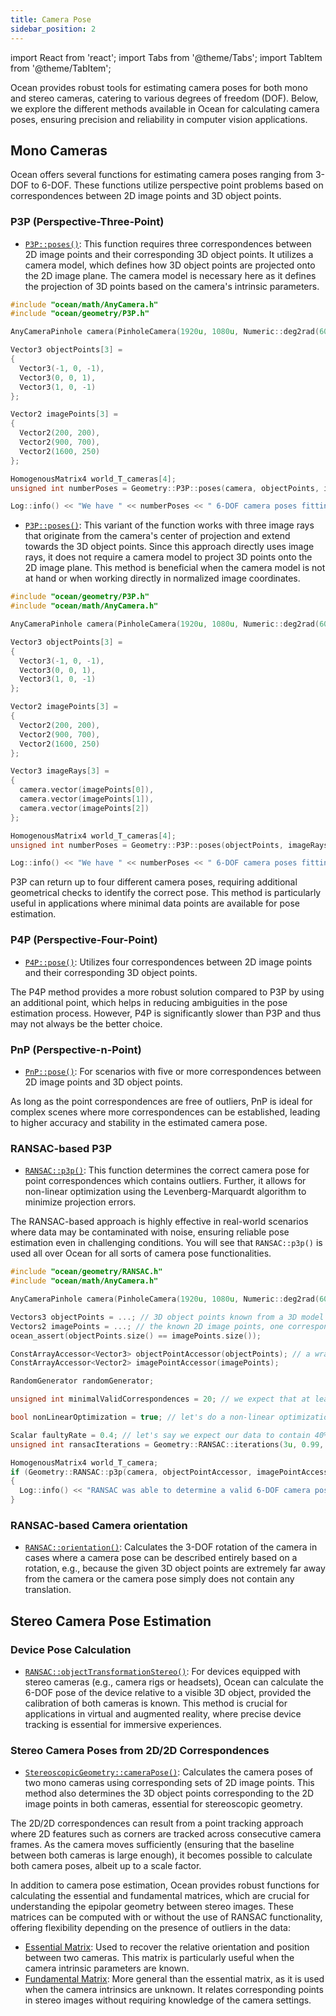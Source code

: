 ```yaml
---
title: Camera Pose
sidebar_position: 2
---
```


import React from 'react';
import Tabs from '@theme/Tabs';
import TabItem from '@theme/TabItem';

Ocean provides robust tools for estimating camera poses for both mono and stereo cameras, catering to various degrees of freedom (DOF).
Below, we explore the different methods available in Ocean for calculating camera poses, ensuring precision and reliability in computer vision applications.

## Mono Cameras

Ocean offers several functions for estimating camera poses ranging from 3-DOF to 6-DOF.
These functions utilize perspective point problems based on correspondences between 2D image points and 3D object points.

### P3P (Perspective-Three-Point)
* [`P3P::poses()`](https://github.com/facebookresearch/ocean/blob/v1.0.0/impl/ocean/geometry/P3P.h#L98): This function requires three correspondences between 2D image points and their corresponding 3D object points. It utilizes a camera model, which defines how 3D object points are projected onto the 2D image plane. The camera model is necessary here as it defines the projection of 3D points based on the camera's intrinsic parameters.

```cpp
#include "ocean/math/AnyCamera.h"
#include "ocean/geometry/P3P.h"

AnyCameraPinhole camera(PinholeCamera(1920u, 1080u, Numeric::deg2rad(60)));

Vector3 objectPoints[3] =
{
  Vector3(-1, 0, -1),
  Vector3(0, 0, 1),
  Vector3(1, 0, -1)
};

Vector2 imagePoints[3] =
{
  Vector2(200, 200),
  Vector2(900, 700),
  Vector2(1600, 250)
};

HomogenousMatrix4 world_T_cameras[4];
unsigned int numberPoses = Geometry::P3P::poses(camera, objectPoints, imagePoints, world_T_cameras);

Log::info() << "We have " << numberPoses << " 6-DOF camera poses fitting to the provided 2D/3D correspondences";
```

* [`P3P::poses()`](https://github.com/facebookresearch/ocean/blob/v1.0.0/impl/ocean/geometry/P3P.h#L114): This variant of the function works with three image rays that originate from the camera's center of projection and extend towards the 3D object points. Since this approach directly uses image rays, it does not require a camera model to project 3D points onto the 2D image plane. This method is beneficial when the camera model is not at hand or when working directly in normalized image coordinates.

```cpp
#include "ocean/geometry/P3P.h"
#include "ocean/math/AnyCamera.h"

AnyCameraPinhole camera(PinholeCamera(1920u, 1080u, Numeric::deg2rad(60)));

Vector3 objectPoints[3] =
{
  Vector3(-1, 0, -1),
  Vector3(0, 0, 1),
  Vector3(1, 0, -1)
};

Vector2 imagePoints[3] =
{
  Vector2(200, 200),
  Vector2(900, 700),
  Vector2(1600, 250)
};

Vector3 imageRays[3] =
{
  camera.vector(imagePoints[0]),
  camera.vector(imagePoints[1]),
  camera.vector(imagePoints[2])
};

HomogenousMatrix4 world_T_cameras[4];
unsigned int numberPoses = Geometry::P3P::poses(objectPoints, imageRays, world_T_cameras);

Log::info() << "We have " << numberPoses << " 6-DOF camera poses fitting to the provided 2D/3D correspondences";
```

P3P can return up to four different camera poses, requiring additional geometrical checks to identify the correct pose.
This method is particularly useful in applications where minimal data points are available for pose estimation.


### P4P (Perspective-Four-Point)
* [`P4P::pose()`](https://github.com/facebookresearch/ocean/blob/v1.0.0/impl/ocean/geometry/P4P.h#L38): Utilizes four correspondences between 2D image points and their corresponding 3D object points.

The P4P method provides a more robust solution compared to P3P by using an additional point, which helps in reducing ambiguities in the pose estimation process.
However, P4P is significantly slower than P3P and thus may not always be the better choice.


### PnP (Perspective-n-Point)

* [`PnP::pose()`](https://github.com/facebookresearch/ocean/blob/v1.0.0/impl/ocean/geometry/PnP.h#L39): For scenarios with five or more correspondences between 2D image points and 3D object points.

As long as the point correspondences are free of outliers, PnP is ideal for complex scenes where more correspondences can be established, leading to higher accuracy and stability in the estimated camera pose.


### RANSAC-based P3P

* [`RANSAC::p3p()`](https://github.com/facebookresearch/ocean/blob/v1.0.0/impl/ocean/geometry/RANSAC.h#L81): This function determines the correct camera pose for point correspondences which contains outliers. Further, it allows for non-linear optimization using the Levenberg-Marquardt algorithm to minimize projection errors.

The RANSAC-based approach is highly effective in real-world scenarios where data may be contaminated with noise, ensuring reliable pose estimation even in challenging conditions.
You will see that `RANSAC::p3p()` is used all over Ocean for all sorts of camera pose functionalities.

```cpp
#include "ocean/geometry/RANSAC.h"
#include "ocean/math/AnyCamera.h"

AnyCameraPinhole camera(PinholeCamera(1920u, 1080u, Numeric::deg2rad(60)));

Vectors3 objectPoints = ...; // 3D object points known from a 3D model
Vectors2 imagePoints = ...; // the known 2D image points, one corresponding 2D image point for each 3D object point
ocean_assert(objectPoints.size() == imagePoints.size());

ConstArrayAccessor<Vector3> objectPointAccessor(objectPoints); // a wrapper to access the object points
ConstArrayAccessor<Vector2> imagePointAccessor(imagePoints);

RandomGenerator randomGenerator;

unsigned int minimalValidCorrespondences = 20; // we expect that at least 50 of our 'objectPoints.size()' correspondences are correct

bool nonLinearOptimization = true; // let's do a non-linear optimization after a valid 6-DOF camera pose has been found

Scalar faultyRate = 0.4; // let's say we expect our data to contain 40% outliers (could also be determined with '1 - minimalValidCorrespondences / objectPoints.size()')
unsigned int ransacIterations = Geometry::RANSAC::iterations(3u, 0.99, faultyRate);

HomogenousMatrix4 world_T_camera;
if (Geometry::RANSAC::p3p(camera, objectPointAccessor, imagePointAccessor, randomGenerator, world_T_camera, minimalValidCorrespondences, nonLinearOptimization, ransacIterations))
{
  Log::info() << "RANSAC was able to determine a valid 6-DOF camera pose for the input data";
}
```

### RANSAC-based Camera orientation

* [`RANSAC::orientation()`](https://github.com/facebookresearch/ocean/blob/v1.0.0/impl/ocean/geometry/RANSAC.h#L263): Calculates the 3-DOF rotation of the camera in cases where a camera pose can be described entirely based on a rotation, e.g., because the given 3D object points are extremely far away from the camera or the camera pose simply does not contain any translation.


## Stereo Camera Pose Estimation

### Device Pose Calculation

* [`RANSAC::objectTransformationStereo()`](https://github.com/facebookresearch/ocean/blob/v1.0.0/impl/ocean/geometry/RANSAC.h#L616):
For devices equipped with stereo cameras (e.g., camera rigs or headsets), Ocean can calculate the 6-DOF pose of the device relative to a visible 3D object, provided the calibration of both cameras is known. This method is crucial for applications in virtual and augmented reality, where precise device tracking is essential for immersive experiences.

### Stereo Camera Poses from 2D/2D Correspondences
* [`StereoscopicGeometry::cameraPose()`](https://github.com/facebookresearch/ocean/blob/v1.0.0/impl/ocean/geometry/StereoscopicGeometry.h#L52):
Calculates the camera poses of two mono cameras using corresponding sets of 2D image points. This method also determines the 3D object points corresponding to the 2D image points in both cameras, essential for stereoscopic geometry.

The 2D/2D correspondences can result from a point tracking approach where 2D features such as corners are tracked across consecutive camera frames. As the camera moves sufficiently (ensuring that the baseline between both cameras is large enough), it becomes possible to calculate both camera poses, albeit up to a scale factor.

In addition to camera pose estimation, Ocean provides robust functions for calculating the essential and fundamental matrices, which are crucial for understanding the epipolar geometry between stereo images. These matrices can be computed with or without the use of RANSAC functionality, offering flexibility depending on the presence of outliers in the data:

* [Essential Matrix](https://github.com/facebookresearch/ocean/blob/v1.0.0/impl/ocean/geometry/EpipolarGeometry.h#L75): Used to recover the relative orientation and position between two cameras. This matrix is particularly useful when the camera intrinsic parameters are known.
* [Fundamental Matrix](https://github.com/facebookresearch/ocean/blob/v1.0.0/impl/ocean/geometry/RANSAC.h#L369): More general than the essential matrix, as it is used when the camera intrinsics are unknown. It relates corresponding points in stereo images without requiring knowledge of the camera settings.
